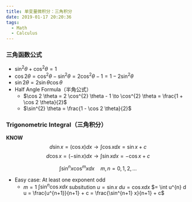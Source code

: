 ```yaml
---
title: 单变量微积分：三角积分
date: 2019-01-17 20:20:36
tags:
  - Math
  - Calculus
---
```


### 三角函数公式
- $\sin^{2} \theta + \cos^{2} \theta = 1$
- $\cos 2 \theta = \cos^{2} \theta - \sin^{2} \theta = 2 \cos^{2} \theta - 1 = 1 - 2 \sin^{2} \theta$
- $\sin 2 \theta = 2 \sin \theta \cos \theta$
- Half Angle Formula（半角公式）
  - $\cos 2 \theta = 2 \cos^{2} \theta - 1 \to \cos^{2} \theta = \frac{1 + \cos 2 \theta}{2}$
  - $\sin^{2} \theta = \frac{1 - \cos 2 \theta}{2}$

<!--more-->

### Trigonometric Integral（三角积分）
**KNOW**
$$d \sin x = (\cos x) d x \to \int \cos x d x = \sin x + c$$ $$d \cos x = (-\sin x) d x \to \int \sin x d x = -\cos x + c$$

$$\int \sin^{n} x \cos^{m} x d x \quad m,n = 0,1,2,...$$
- Easy case: At least one exponent odd
  - $m = 1$
    $\int \sin^{n} \cos x d x$
    subsitution $u = \sin x\ d u = \cos x d x$
    $= \int u^{n} d u = \frac{u^{n+1}}{n+1} + c = \frac{\sin^{n+1} x}{n+1} + c$

  
